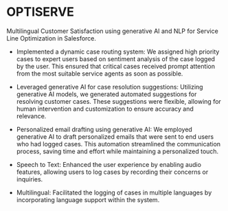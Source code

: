 # OPTISERVE
Multilingual Customer Satisfaction using generative AI and NLP for Service Line Optimization in Salesforce.
- Implemented a dynamic case routing system:
  We assigned high priority cases to expert users based on sentiment analysis of the case logged by the user. This ensured that critical cases received prompt attention from the most suitable service agents as soon as possible.

- Leveraged generative AI for case resolution suggestions:
  Utilizing generative AI models, we generated automated suggestions for resolving customer cases. These suggestions were flexible, allowing for human intervention and customization to ensure accuracy and relevance.

- Personalized email drafting using generative AI:
  We employed generative AI to draft personalized emails that were sent to end users who had logged cases. This automation streamlined the communication process, saving time and effort while maintaining a personalized touch.

- Speech to Text:
  Enhanced the user experience by enabling audio features, allowing users to log cases by recording their concerns or inquiries.

- Multilingual:
  Facilitated the logging of cases in multiple languages by incorporating language support within the system.


